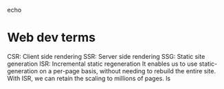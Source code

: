 echo 
# Web dev terms
CSR: Client side rendering
SSR: Server side rendering
SSG: Static site generation
ISR: Incremental static regeneration
	It enables us to use static-generation on a per-page basis, without needing to rebuild the entire site.
With ISR, we can retain the scaling to millions of pages.
ls
